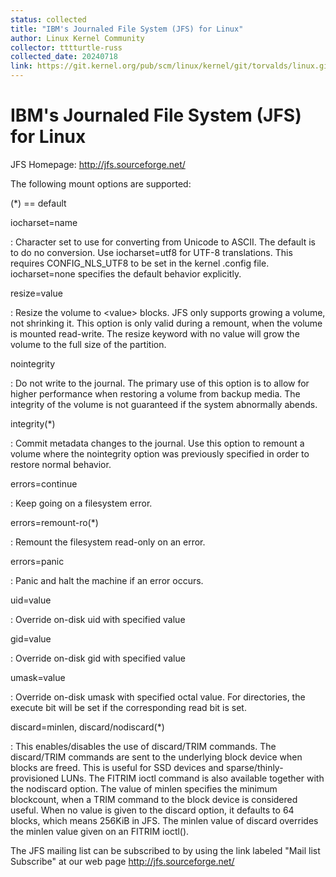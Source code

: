 ```yaml
---
status: collected
title: "IBM's Journaled File System (JFS) for Linux"
author: Linux Kernel Community
collector: tttturtle-russ
collected_date: 20240718
link: https://git.kernel.org/pub/scm/linux/kernel/git/torvalds/linux.git/tree/Documentation/admin-guide/jfs.rst
---
```


# IBM\'s Journaled File System (JFS) for Linux

JFS Homepage: <http://jfs.sourceforge.net/>

The following mount options are supported:

(\*) == default

iocharset=name

:   Character set to use for converting from Unicode to ASCII. The
    default is to do no conversion. Use iocharset=utf8 for UTF-8
    translations. This requires CONFIG_NLS_UTF8 to be set in the kernel
    .config file. iocharset=none specifies the default behavior
    explicitly.

resize=value

:   Resize the volume to \<value\> blocks. JFS only supports growing a
    volume, not shrinking it. This option is only valid during a
    remount, when the volume is mounted read-write. The resize keyword
    with no value will grow the volume to the full size of the
    partition.

nointegrity

:   Do not write to the journal. The primary use of this option is to
    allow for higher performance when restoring a volume from backup
    media. The integrity of the volume is not guaranteed if the system
    abnormally abends.

integrity(\*)

:   Commit metadata changes to the journal. Use this option to remount a
    volume where the nointegrity option was previously specified in
    order to restore normal behavior.

errors=continue

:   Keep going on a filesystem error.

errors=remount-ro(\*)

:   Remount the filesystem read-only on an error.

errors=panic

:   Panic and halt the machine if an error occurs.

uid=value

:   Override on-disk uid with specified value

gid=value

:   Override on-disk gid with specified value

umask=value

:   Override on-disk umask with specified octal value. For directories,
    the execute bit will be set if the corresponding read bit is set.

discard=minlen, discard/nodiscard(\*)

:   This enables/disables the use of discard/TRIM commands. The
    discard/TRIM commands are sent to the underlying block device when
    blocks are freed. This is useful for SSD devices and
    sparse/thinly-provisioned LUNs. The FITRIM ioctl command is also
    available together with the nodiscard option. The value of minlen
    specifies the minimum blockcount, when a TRIM command to the block
    device is considered useful. When no value is given to the discard
    option, it defaults to 64 blocks, which means 256KiB in JFS. The
    minlen value of discard overrides the minlen value given on an
    FITRIM ioctl().

The JFS mailing list can be subscribed to by using the link labeled
\"Mail list Subscribe\" at our web page <http://jfs.sourceforge.net/>
